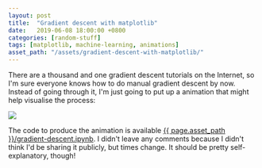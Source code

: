 ```yaml
---
layout: post
title:  "Gradient descent with matplotlib"
date:   2019-06-08 18:00:00 +0800
categories: [random-stuff]
tags: [matplotlib, machine-learning, animations]
asset_path: "/assets/gradient-descent-with-matplotlib/"
---
```


There are a thousand and one gradient descent tutorials on the Internet, so I'm sure everyone knows how to do manual gradient descent by now. Instead of going through it, I'm just going to put up a animation that might help visualise the process:

<img src="{{ page.asset_path }}/gd-anim.gif">

The code to produce the animation is available [{{ page.asset_path }}/gradient-descent.ipynb](here). I didn't leave any comments because I didn't think I'd be sharing it publicly, but times change. It should be pretty self-explanatory, though!